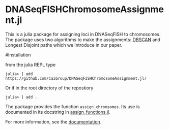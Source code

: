 # DNASeqFISHChromosomeAssignment.jl

This is a julia package for assigning loci in DNASeqFISH to chromosomes. The package uses two algorithms to make the assignments: [DBSCAN](https://en.wikipedia.org/wiki/DBSCAN) and Longest Disjoint paths which we introduce in our paper.

#Installation

from the julia REPL type
```
julia> ] add https://github.com/CaiGroup/DNASeqFISHChromosomeAssignment.jl/
```
Or if in the root directory of the repostiory
```
julia> ] add .
```
The package provides the function <code>assign_chromsomes</code>. Its use is documented in its docstring in [assign_functions.jl](https://github.com/CaiGroup/DNASeqFISHChromosomeAssignment/blob/main/src/assignment_functions.jl).

For more information, see the [documentation](https://caigroup.github.io/DNASeqFISHChromosomeAssignment.jl/).
